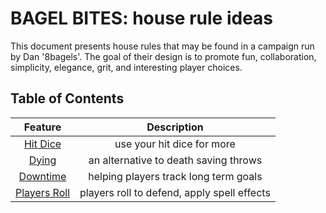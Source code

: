 # BAGEL BITES: house rule ideas

This document presents house rules that may be found in a campaign run by Dan '8bagels'. The goal of their design is to promote fun, collaboration, simplicity, elegance, grit, and interesting player choices.

## Table of Contents

| Feature                        | Description |
|:------------------------------:|:-----------:|
| [Hit Dice](hitdice.md)         | use your hit dice for more |
| [Dying](dying.md)              | an alternative to death saving throws |
| [Downtime](downtime.md)        | helping players track long term goals |
| [Players Roll](playersroll.md) | players roll to defend, apply spell effects |
